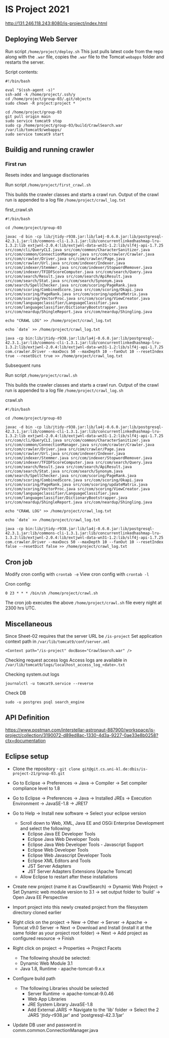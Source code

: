 # IS Project 2021

http://131.246.118.243:8080/is-project/index.html

## Deploying Web Server
Run script `/home/project/deploy.sh`
This just pulls latest code from the repo along with the `.war` file, copies the `.war` file to the Tomcat `webapps` folder and restarts the server.

Script contents:

```
#!/bin/bash

eval "$(ssh-agent -s)"
ssh-add -k /home/project/.ssh/y
cd /home/project/group-03/.git/objects
sudo chown -R project:project *

cd /home/project/group-03
git pull origin main
sudo service tomcat9 stop
sudo cp /home/project/group-03/build/CrawlSearch.war /var/lib/tomcat9/webapps/
sudo service tomcat9 start
```

## Buildig and running crawler
### First run
Resets index and language disctionaries

Run script `/home/project/first_crawl.sh`

This builds the crawler classes and starts a crawl run. Output of the crawl run is appended to a log file `/home/project/crawl_log.txt`

first_crawl.sh
```
#!/bin/bash

cd /home/project/group-03

javac -d bin -cp lib/jtidy-r938.jar:lib/la4j-0.6.0.jar:lib/postgresql-42.3.1.jar:lib/commons-cli-1.3.1.jar:lib/concurrentlinkedhashmap-lru-1.3.2:lib extjwnl-2.0.4:lib/extjwnl-data-wn31-1.2:lib/slf4j-api-1.7.25 src/com/cli/QueryCLI.java src/com/common/CharacterSanitizer.java src/com/common/ConnectionManager.java src/com/crawler/Crawler.java src/com/crawler/Driver.java src/com/crawler/Page.java src/com/crawler/Url.java src/com/indexer/Indexer.java src/com/indexer/Stemmer.java src/com/indexer/StopwordRemover.java src/com/indexer/TFIDFScoreComputer.java src/com/search/Query.java src/com/search/Result.java src/com/search/ApiResult.java src/com/search/Stat.java src/com/search/Synonym.java com/search/SpellChecker.java src/com/scoring/PageRank.java src/com/scoring/CombinedScore.java src/com/scoring/Okapi.java src/com/scoring/PageRank.java src/com/scoring/updateMatrix.java src/com/scoring/VectorProc.java src/com/scoring/ViewCreator.java src/com/languageclassifier/LanguageClassifier.java src/com/languageclassifier/DictionaryBootstrapper.java src/com/neardup/ShingleReport.java src/com/neardup/Shingling.java

echo "CRAWL LOG" >> /home/project/crawl_log.txt

echo `date` >> /home/project/crawl_log.txt

java -cp bin:lib/jtidy-r938.jar:lib/la4j-0.6.0.jar:lib/postgresql-42.3.1.jar:lib/commons-cli-1.3.1.jar:lib/concurrentlinkedhashmap-lru-1.3.2:lib/extjwnl-2.0.4:lib/extjwnl-data-wn31-1.2:lib/slf4j-api-1.7.25 com.crawler.Driver --maxDocs 50 --maxDepth 10 --fanOut 10 --resetIndex true --resetDict true >> /home/project/crawl_log.txt
```

Subsequent runs

Run script `/home/project/crawl.sh`

This builds the crawler classes and starts a crawl run. Output of the crawl run is appended to a log file `/home/project/crawl_log.sh`

crawl.sh
```
#!/bin/bash

cd /home/project/group-03

javac -d bin -cp lib/jtidy-r938.jar:lib/la4j-0.6.0.jar:lib/postgresql-42.3.1.jar:lib/commons-cli-1.3.1.jar:lib/concurrentlinkedhashmap-lru-1.3.2:lib extjwnl-2.0.4:lib/extjwnl-data-wn31-1.2:lib/slf4j-api-1.7.25 src/com/cli/QueryCLI.java src/com/common/CharacterSanitizer.java src/com/common/ConnectionManager.java src/com/crawler/Crawler.java src/com/crawler/Driver.java src/com/crawler/Page.java src/com/crawler/Url.java src/com/indexer/Indexer.java src/com/indexer/Stemmer.java src/com/indexer/StopwordRemover.java src/com/indexer/TFIDFScoreComputer.java src/com/search/Query.java src/com/search/Result.java src/com/search/ApiResult.java src/com/search/Stat.java src/com/search/Synonym.java com/search/SpellChecker.java src/com/scoring/PageRank.java src/com/scoring/CombinedScore.java src/com/scoring/Okapi.java src/com/scoring/PageRank.java src/com/scoring/updateMatrix.java src/com/scoring/VectorProc.java src/com/scoring/ViewCreator.java src/com/languageclassifier/LanguageClassifier.java src/com/languageclassifier/DictionaryBootstrapper.java src/com/neardup/ShingleReport.java src/com/neardup/Shingling.java

echo "CRAWL LOG" >> /home/project/crawl_log.txt

echo `date` >> /home/project/crawl_log.txt

java -cp bin:lib/jtidy-r938.jar:lib/la4j-0.6.0.jar:lib/postgresql-42.3.1.jar:lib/commons-cli-1.3.1.jar:lib/concurrentlinkedhashmap-lru-1.3.2:lib/extjwnl-2.0.4:lib/extjwnl-data-wn31-1.2:lib/slf4j-api-1.7.25 com.crawler.Driver --maxDocs 50 --maxDepth 10 --fanOut 10 --resetIndex false --resetDict false >> /home/project/crawl_log.txt
```

## Cron job
Modify cron config with `crontab -e`
View cron config with `crontab -l`

Cron config:
```
0 23 * * * /bin/sh /home/project/crawl.sh
```
The cron job executes the above `/home/project/crawl.sh` file every night at 2300 hrs UTC.


## Miscellaneous

Since Sheet-02 requires that the server URL be `/is-project`
Set application context path in `/var/lib/tomcat9/conf/server.xml`
```
<Context path="/is-project" docBase="CrawlSearch.war" />
```

Checking request access logs
Access logs are available in `/var/lib/tomcat9/logs/localhost_access_log_<date>.txt`

Checking system.out logs
```
journalctl -u tomcat9.service --reverse
```
Check DB
```
sudo -u postgres psql search_engine
```

## API Definition
https://www.postman.com/interstellar-astronaut-887900/workspace/is-project/collection/3190072-d89ed8ac-1330-4d3a-9227-0ae33e8b0258?ctx=documentation


## Eclipse setup
- Clone the repository -
```git clone git@git.cs.uni-kl.de:dbis/is-project-21/group-03.git```

- Go to Eclipse -> Preferences -> Java -> Compiler -> Set compiler compliance level to 1.8
- Go to Eclipse -> Preferences -> Java -> Installed JREs -> Execution Environment -> JavaSE-1.8 -> JRE17

- Go to Help -> Install new software -> Select your eclipse version
  - Scroll down to Web, XML, Java EE and OSGi Enterprise Development and select the following:
    - Eclipse Java EE Developer Tools
    - Eclipse Java Web Developer Tools
    - Eclipse Java Web Developer Tools - Javascript Support
    - Eclipse Web Developer Tools
    - Eclipse Web Javascript Developer Tools
    - Eclipse XML Editors and Tools
    - JST Server Adapters
    - JST Server Adapters Extensions (Apache Tomcat)
  - Allow Eclipse to restart after these installations

- Create new project (name it as CrawlSearch) -> Dynamic Web Project -> Set Dynamic web module version to 3.1 -> set output folder to 'build' -> Open Java EE Perspective
- Import project into this newly created project from the filesystem directory cloned earlier

- Right click on the project -> New -> Other -> Server -> Apache -> Tomcat v9.0 Server -> Next -> Download and Install (install it at the same folder as your project root folder) -> Next -> Add project as configured resource -> Finish

- Right click on project -> Properties -> Project Facets
  - The following should be selected:
  - Dynamic Web Module 3.1
  - Java 1.8, Runtime - apache-tomcat-9.x.x

- Configure build path
  - The following Libraries should be selected
    - Server Runtime -> apache-tomcat-9.0.46
    - Web App Libraries
    - JRE System Library JavaSE-1.8
    - Add External JARS -> Navigate to the 'lib' folder -> Select the 2 JARS 'jtidy-r938.jar' and 'postgresql-42.3.1jar'

- Update DB user and password in comm.common.ConnectionManager.java
